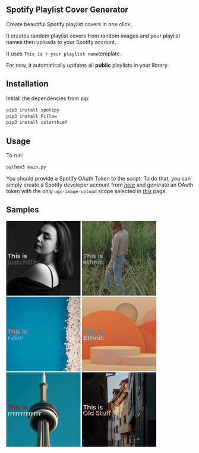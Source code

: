 ## Spotify Playlist Cover Generator

Create beautiful Spotify playlist covers in one click. </br>

It creates random playlist covers from random images and your playlist names then uploads to your Spotify account. </br>

It uses ``` This is + your playlist name ```template. </br>

For now, it automatically updates all **public**  playlists in your library. </br>

## Installation

Install the dependencies from pip:

```sh
pip3 install spotipy
pip3 install Pillow
pip3 install colorthief
```

## Usage

To run:

```sh
python3 main.py
```

You should provide a Spotify OAuth Token to the script. To do that, you can simply create a Spotify developer account from *[here](https://developer.spotify.com/)* and generate an OAuth token with the only ```ugc-image-upload``` scope selected in *[this](https://developer.spotify.com/console/get-playlist-images/)* page. 

## Samples

<img src="/samples/post_img101.jpg" alt="sample1" style="height: 200px; width:200px;"/>
<img src="/samples/post_img12 10.38.44.jpg" alt="sample2" style="height: 200px; width:200px;"/>
<img src="/samples/post_img13 17.04.03.jpg" alt="sample3" style="height: 200px; width:200px;"/>
<img src="/samples/post_img15 17.36.48.jpg" alt="sample4" style="height: 200px; width:200px;"/>
<img src="/samples/post_img2 20.00.28.jpg" alt="sample5" style="height: 200px; width:200px;"/>
<img src="/samples/post_img39 10.38.44.jpg" alt="sample6" style="height: 200px; width:200px;"/>



